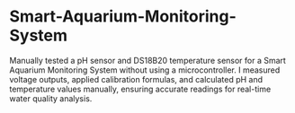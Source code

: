 # Smart-Aquarium-Monitoring-System
 Manually tested a pH sensor and DS18B20 temperature sensor for a Smart Aquarium Monitoring System without using a microcontroller. I measured voltage outputs, applied calibration formulas, and calculated pH and temperature values manually, ensuring accurate readings for real-time water quality analysis. 
